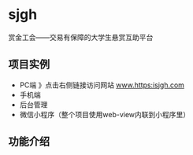 # sjgh
赏金工会——交易有保障的大学生悬赏互助平台

## 项目实例
* PC端
》点击右侧链接访问网站 www.https:isjgh.com
* 手机端
* 后台管理
* 微信小程序（整个项目使用web-view内联到小程序里）

## 功能介绍

